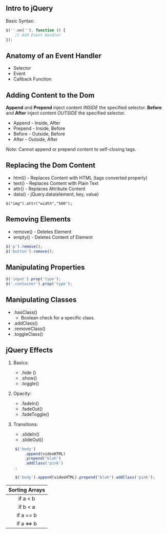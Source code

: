 Intro to jQuery
-----------------
Basic Syntax:
```JavaScript
$(''.on(''), function () {
	// Add Event Handler
});
```

## Anatomy of an Event Handler
- Selector
- Event
- Callback Function

## Adding Content to the Dom
**Append** and **Prepend** inject content *INSIDE* the specified selector.
**Before** and **After** inject content *OUTSIDE* the specified selector.

- Append  - Inside, After
- Prepend - Inside, Before
- Before  - Outside, Before
- After	  - Outside, After

<em>Note:</em> Cannot append or prepend content to self-closing tags.

## Replacing the Dom Content
- html() - Replaces Content with HTML (tags converted properly)
- text() - Replaces Content with Plain Text
- attr() - Replaces Attribute Content
- data() - jQuery.data(element, key, value)

```
$("img").attr("width","500");
```

## Removing Elements
- remove() - Deletes Element
- empty()  - Deletes Content of Element


```JavaScript
$('p').remove();
$('button').remove();
```

## Manipulating Properties

```JavaScript
$('input').prop('type');
$('.container').prop('type');
```

## Manipulating Classes
- .hasClass()
	- Boolean check for a specific class.
- .addClass()
- .removeClass()
- .toggleClass()

## jQuery Effects
1. Basics:
	- .hide ()
	- .show()
	- .toggle()

2. Opacity:
	- .fadeIn()
	- .fadeOut()
	- .fadeToggle()

3. Transitions:
	- .slideIn()
	- .slideOut()

```Javascript
	$('body')
		.append(videoHTML)
		.prepend("blah")
		.addClass('pink')
	;

	$('body').append(videoHTML).prepend("blah").addClass('pink');
```

| Sorting Arrays			|
|:-------------------------:|
| if 	a < b 	 |	-> -1   |
| if 	b < a 	 |	->  1   |
| if 	a == b 	 |	->  0   |
| if 	a <=> b  |	// Ruby |